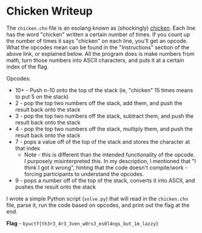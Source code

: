 # Chicken Writeup
The `chicken.chn` file is an esolang known as (shockingly) [chicken](https://esolangs.org/wiki/Chicken). Each line has the word "chicken" written a certain number of times. If you count up the number of times it says "chicken" on each line, you'll get an opcode. What the opcodes mean can be found in the "Instructions" section of the above link, or explained below. All the program does is make numbers from math, turn those numbers into ASCII characters, and puts it at a certain index of the flag. 

Opcodes:
* 10+ - Push n-10 onto the top of the stack (ie, "chicken" 15 times means to put 5 on the stack)
* 2 - pop the top two numbers off the stack, add them, and push the result back onto the stack
* 3 - pop the top two numbers off the stack, subtract them, and push the result back onto the stack
* 4 - pop the top two numbers off the stack, multiply them, and push the result back onto the stack
* 7 - pops a value off of the top of the stack and stores the character at that index
    * Note - this is different than the intended functionality of the opcode. I purposely misinterpreted this. In my description, I mentioned that "I think I got it wrong", hinting that the code doesn't compile/work - forcing participants to understand the opcodes. 
* 9 - pops a number off of the top of the stack, converts it into ASCII, and pushes the result onto the stack

I wrote a simple Python script (`solve.py`) that will read in the `chicken.chn` file, parse it, run the code based on opcodes, and print out the flag at the end.

**Flag** - `byuctf{th3r3_4r3_3ven_w0rs3_es0l4ngs_but_1m_lazzy}`